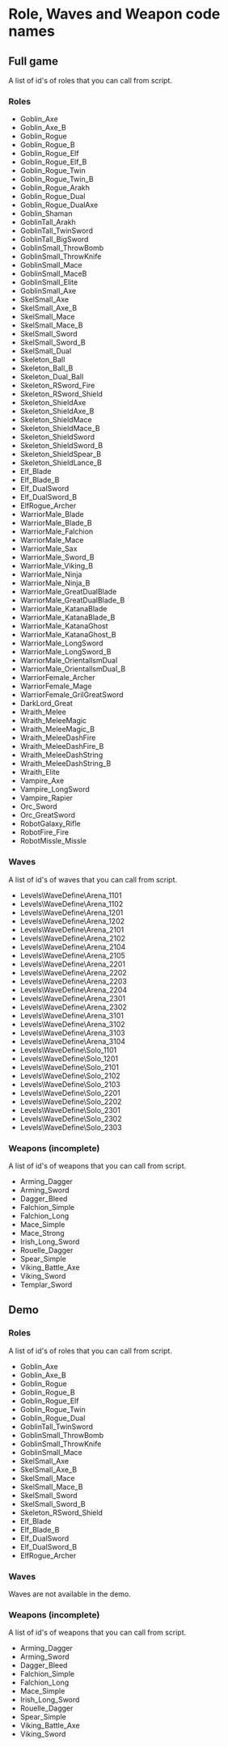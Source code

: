 # Role, Waves and Weapon code names

## Full game

A list of id's of roles that you can call from script.

### Roles

- Goblin_Axe
- Goblin_Axe_B
- Goblin_Rogue
- Goblin_Rogue_B
- Goblin_Rogue_Elf
- Goblin_Rogue_Elf_B
- Goblin_Rogue_Twin
- Goblin_Rogue_Twin_B
- Goblin_Rogue_Arakh
- Goblin_Rogue_Dual
- Goblin_Rogue_DualAxe
- Goblin_Shaman
- GoblinTall_Arakh
- GoblinTall_TwinSword
- GoblinTall_BigSword
- GoblinSmall_ThrowBomb
- GoblinSmall_ThrowKnife
- GoblinSmall_Mace
- GoblinSmall_MaceB
- GoblinSmall_Elite
- GoblinSmall_Axe
- SkelSmall_Axe
- SkelSmall_Axe_B
- SkelSmall_Mace
- SkelSmall_Mace_B
- SkelSmall_Sword
- SkelSmall_Sword_B
- SkelSmall_Dual
- Skeleton_Ball
- Skeleton_Ball_B
- Skeleton_Dual_Ball
- Skeleton_RSword_Fire
- Skeleton_RSword_Shield
- Skeleton_ShieldAxe
- Skeleton_ShieldAxe_B
- Skeleton_ShieldMace
- Skeleton_ShieldMace_B
- Skeleton_ShieldSword
- Skeleton_ShieldSword_B
- Skeleton_ShieldSpear_B
- Skeleton_ShieldLance_B
- Elf_Blade
- Elf_Blade_B
- Elf_DualSword
- Elf_DualSword_B
- ElfRogue_Archer
- WarriorMale_Blade
- WarriorMale_Blade_B
- WarriorMale_Falchion
- WarriorMale_Mace
- WarriorMale_Sax
- WarriorMale_Sword_B
- WarriorMale_Viking_B
- WarriorMale_Ninja
- WarriorMale_Ninja_B
- WarriorMale_GreatDualBlade
- WarriorMale_GreatDualBlade_B
- WarriorMale_KatanaBlade
- WarriorMale_KatanaBlade_B
- WarriorMale_KatanaGhost
- WarriorMale_KatanaGhost_B
- WarriorMale_LongSword
- WarriorMale_LongSword_B
- WarriorMale_OrientallsmDual
- WarriorMale_OrientallsmDual_B
- WarriorFemale_Archer
- WarriorFemale_Mage
- WarriorFemale_GrilGreatSword
- DarkLord_Great
- Wraith_Melee
- Wraith_MeleeMagic
- Wraith_MeleeMagic_B
- Wraith_MeleeDashFire
- Wraith_MeleeDashFire_B
- Wraith_MeleeDashString
- Wraith_MeleeDashString_B
- Wraith_Elite
- Vampire_Axe
- Vampire_LongSword
- Vampire_Rapier
- Orc_Sword
- Orc_GreatSword
- RobotGalaxy_Rifle
- RobotFire_Fire
- RobotMissle_Missle

### Waves

A list of id's of waves that you can call from script.

- Levels\WaveDefine\Arena_1101
- Levels\WaveDefine\Arena_1102
- Levels\WaveDefine\Arena_1201
- Levels\WaveDefine\Arena_1202
- Levels\WaveDefine\Arena_2101
- Levels\WaveDefine\Arena_2102
- Levels\WaveDefine\Arena_2104
- Levels\WaveDefine\Arena_2105
- Levels\WaveDefine\Arena_2201
- Levels\WaveDefine\Arena_2202
- Levels\WaveDefine\Arena_2203
- Levels\WaveDefine\Arena_2204
- Levels\WaveDefine\Arena_2301
- Levels\WaveDefine\Arena_2302
- Levels\WaveDefine\Arena_3101
- Levels\WaveDefine\Arena_3102
- Levels\WaveDefine\Arena_3103
- Levels\WaveDefine\Arena_3104
- Levels\WaveDefine\Solo_1101
- Levels\WaveDefine\Solo_1201
- Levels\WaveDefine\Solo_2101
- Levels\WaveDefine\Solo_2102
- Levels\WaveDefine\Solo_2103
- Levels\WaveDefine\Solo_2201
- Levels\WaveDefine\Solo_2202
- Levels\WaveDefine\Solo_2301
- Levels\WaveDefine\Solo_2302
- Levels\WaveDefine\Solo_2303 

### Weapons (incomplete)

A list of id's of weapons that you can call from script.

- Arming_Dagger
- Arming_Sword
- Dagger_Bleed
- Falchion_Simple
- Falchion_Long
- Mace_Simple
- Mace_Strong
- Irish_Long_Sword
- Rouelle_Dagger
- Spear_Simple
- Viking_Battle_Axe
- Viking_Sword
- Templar_Sword

## Demo

### Roles

A list of id's of roles that you can call from script.

- Goblin_Axe
- Goblin_Axe_B
- Goblin_Rogue
- Goblin_Rogue_B
- Goblin_Rogue_Elf
- Goblin_Rogue_Twin
- Goblin_Rogue_Dual
- GoblinTall_TwinSword
- GoblinSmall_ThrowBomb
- GoblinSmall_ThrowKnife
- GoblinSmall_Mace
- SkelSmall_Axe
- SkelSmall_Axe_B
- SkelSmall_Mace
- SkelSmall_Mace_B
- SkelSmall_Sword
- SkelSmall_Sword_B
- Skeleton_RSword_Shield
- Elf_Blade
- Elf_Blade_B
- Elf_DualSword
- Elf_DualSword_B
- ElfRogue_Archer

### Waves

Waves are not available in the demo.

### Weapons (incomplete)

A list of id's of weapons that you can call from script.

- Arming_Dagger
- Arming_Sword
- Dagger_Bleed
- Falchion_Simple
- Falchion_Long
- Mace_Simple
- Irish_Long_Sword
- Rouelle_Dagger
- Spear_Simple
- Viking_Battle_Axe
- Viking_Sword
